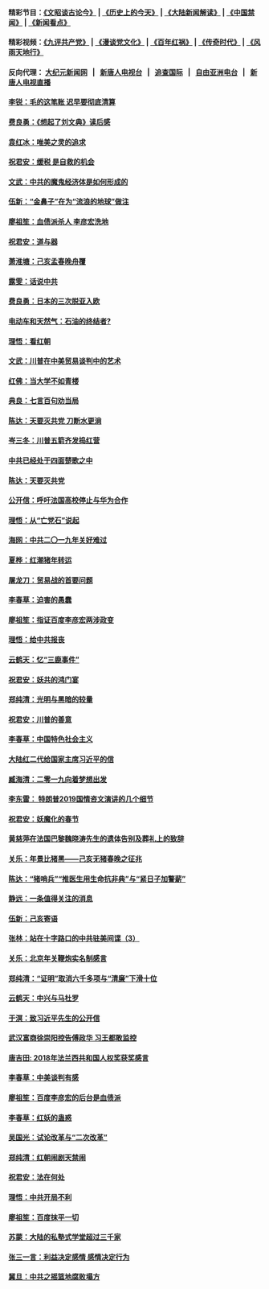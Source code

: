 #### 精彩节目：[《文昭谈古论今》](http://155.138.201.177/wenzhao) | [《历史上的今天》](http://155.138.201.177/today-in-history) | [《大陆新闻解读》](http://155.138.201.177/ntdtv-comedy) | [《中国禁闻》](http://155.138.201.177/ntdtv-news) | [《新闻看点》](http://155.138.201.177/news-insight) 

 #### 精彩视频：[《九评共产党》](http://155.138.201.177:10000/videos/jiuping) | [《漫谈党文化》](http://155.138.201.177:10000/videos/mtdwh) | [《百年红祸》](http://155.138.201.177:10000/videos/bnhh) | [《传奇时代》](http://155.138.201.177:10000/videos/legend) | [《风雨天地行》](http://155.138.201.177:10000/videos/fytdx) 

 #### 反向代理： [大纪元新闻网](http://155.138.201.177:10080/) &nbsp;&nbsp;|&nbsp;&nbsp; [新唐人电视台](http://155.138.201.177:8000/) &nbsp;&nbsp;|&nbsp;&nbsp; [追查国际](http://155.138.201.177:10010/) &nbsp;&nbsp;|&nbsp;&nbsp; [自由亚洲电台](http://155.138.201.177:9800/) &nbsp;&nbsp;|&nbsp;&nbsp; [新唐人电视直播](http://155.138.201.177/) 

#### [李锐：毛的这笔账 迟早要彻底清算](../pages/nsc993/n11054514.md?t=02200637) 

#### [费良勇：《想起了刘文典》读后感](../pages/nsc993/n11054408.md?t=02200637) 

#### [袁红冰：唯美之灵的追求](../pages/nsc993/n11052800.md?t=02200637) 

#### [祝君安：缓税 是自救的机会](../pages/nsc993/n11052714.md?t=02200637) 

#### [文武：中共的魔鬼经济体是如何形成的](../pages/nsc993/n11051908.md?t=02200637) 

#### [伍新：“金鼻子”在为“流浪的地球”做注](../pages/nsc993/n11051603.md?t=02200637) 

#### [廖祖笙：血债派杀人 李彦宏洗地](../pages/nsc993/n11051397.md?t=02200637) 

#### [祝君安：道与器](../pages/nsc993/n11050653.md?t=02200637) 

#### [萧淮塘：己亥孟春晚舟覆](../pages/nsc993/n11050615.md?t=02200637) 

#### [露雯：话说中共](../pages/nsc993/n11050549.md?t=02200637) 

#### [费良勇：日本的三次脱亚入欧](../pages/nsc993/n11050067.md?t=02200637) 

#### [电动车和天然气：石油的终结者?](../pages/nsc993/n11047401.md?t=02200637) 

#### [理悟：看红朝](../pages/nsc993/n11047368.md?t=02200637) 

#### [文武：川普在中美贸易谈判中的艺术](../pages/nsc993/n11047216.md?t=02200637) 

#### [红佛：当大学不如青楼](../pages/nsc993/n11046910.md?t=02200637) 

#### [典良：七言百句劝当局](../pages/nsc993/n11046467.md?t=02200637) 

#### [陈达：天要灭共党 刀断水更淌](../pages/nsc993/n11045758.md?t=02200637) 

#### [岑三冬：川普五箭齐发捣红营](../pages/nsc993/n11045729.md?t=02200637) 

#### [中共已经处于四面楚歌之中](../pages/nsc993/n11044959.md?t=02200637) 

#### [陈达：天要灭共党](../pages/nsc993/n11043924.md?t=02200637) 

#### [公开信：呼吁法国高校停止与华为合作](../pages/nsc993/n11042967.md?t=02200637) 

#### [理悟：从“亡党石”说起](../pages/nsc993/n11042524.md?t=02200637) 

#### [海网：中共二〇一九年关好难过](../pages/nsc993/n11041415.md?t=02200637) 

#### [夏桦：红潮猪年转运](../pages/nsc993/n11041337.md?t=02200637) 

#### [屠龙刀：贸易战的首要问题](../pages/nsc993/n11040283.md?t=02200637) 

#### [李春草：迫害的愚蠢](../pages/nsc993/n11036601.md?t=02200637) 

#### [廖祖笙：指证百度李彦宏两涉政变](../pages/nsc993/n11036579.md?t=02200637) 

#### [理悟：给中共报丧](../pages/nsc993/n11036501.md?t=02200637) 

#### [云鹤天：忆“三鹿事件”](../pages/nsc993/n11036466.md?t=02200637) 

#### [祝君安：妖共的鸿门宴](../pages/nsc993/n11035387.md?t=02200637) 

#### [郑纯清：光明与黑暗的较量](../pages/nsc993/n11035337.md?t=02200637) 

#### [祝君安：川普的善意](../pages/nsc993/n11032077.md?t=02200637) 

#### [李春草：中国特色社会主义](../pages/nsc993/n11032132.md?t=02200637) 

#### [大陆红二代给国家主席习近平的信](../pages/nsc993/n11031995.md?t=02200637) 

#### [臧海清：二零一九向着梦想出发](../pages/nsc993/n11031959.md?t=02200637) 

#### [李东雷： 特朗普2019国情咨文演讲的几个细节](../pages/nsc993/n11031943.md?t=02200637) 

#### [祝君安：妖魔化的春节](../pages/nsc993/n11031747.md?t=02200637) 

#### [黄慈萍在法国巴黎魏晓涛先生的遗体告别及葬礼上的致辞](../pages/nsc993/n11031419.md?t=02200637) 

#### [关乐：年景比猪黑——己亥无猪春晚之征兆](../pages/nsc993/n11031494.md?t=02200637) 

#### [陈达：“猪哨兵”“推医生用生命抗非典”与“紧日子加警薪”](../pages/nsc993/n11027746.md?t=02200637) 

#### [静远：一条值得关注的消息](../pages/nsc993/n11024470.md?t=02200637) 

#### [伍新：己亥寄语](../pages/nsc993/n11024543.md?t=02200637) 

#### [张林：站在十字路口的中共驻美间谍（3）](../pages/nsc993/n11023043.md?t=02200637) 

#### [关乐：北京年关鞭炮实名制感言](../pages/nsc993/n11022630.md?t=02200637) 

#### [郑纯清：“证明”取消六千多项与“清廉”下滑十位](../pages/nsc993/n11022638.md?t=02200637) 

#### [云鹤天：中兴与马杜罗](../pages/nsc993/n11022620.md?t=02200637) 

#### [于溟：致习近平先生的公开信](../pages/nsc993/n11022593.md?t=02200637) 

#### [武汉富商徐崇阳控告傅政华 习王都敢监控](../pages/nsc993/n11022212.md?t=02200637) 

#### [唐吉田: 2018年法兰西共和国人权奖获奖感言](../pages/nsc993/n11021537.md?t=02200637) 

#### [李春草：中美谈判有感](../pages/nsc993/n11019776.md?t=02200637) 

#### [廖祖笙：百度李彦宏的后台是血债派](../pages/nsc993/n11019767.md?t=02200637) 

#### [李春草：红妖的蛊惑](../pages/nsc993/n11017095.md?t=02200637) 

#### [吴国光：试论改革与“二次改革”](../pages/nsc993/n11017055.md?t=02200637) 

#### [郑纯清：红朝闹剧天禁闹](../pages/nsc993/n11017030.md?t=02200637) 

#### [祝君安：法在何处](../pages/nsc993/n11017021.md?t=02200637) 

#### [理悟：中共开局不利](../pages/nsc993/n11016938.md?t=02200637) 

#### [廖祖笙：百度抹平一切](../pages/nsc993/n11014925.md?t=02200637) 

#### [苏蒙：大陆的私塾式学堂超过三千家](../pages/nsc993/n11014334.md?t=02200637) 

#### [张三一言：利益决定感情 感情决定行为](../pages/nsc993/n11012463.md?t=02200637) 

#### [冀旦：中共之摇篮地腐败塌方](../pages/nsc993/n11009533.md?t=02200637) 

